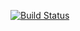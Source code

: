 [![Build Status](https://travis-ci.org/ipansopyan/unit_task.svg?branch=master)](https://travis-ci.org/ipansopyan/unit_task)
